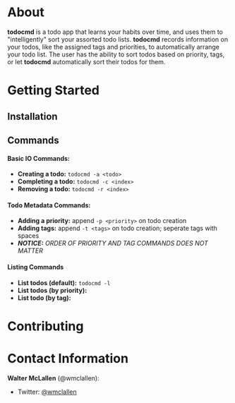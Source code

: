 # About #
__todocmd__ is a todo app that learns your habits over time, and uses them to "intelligently" sort your assorted todo lists. __todocmd__ records information on your todos, like the assigned tags and priorities, to automatically arrange your todo list. The user has the ability to sort todos based on priority, tags, or let __todocmd__ automatically sort their todos for them.

# Getting Started #
## Installation ##
## Commands ##
#### Basic IO Commands: ####
- __Creating a todo:__ `todocmd -a <todo>`
- __Completing a todo:__ `todocmd -c <index>`
- __Removing a todo:__ `todocmd -r <index>`

#### Todo Metadata Commands: ####
- __Adding a priority:__ append `-p <priority>` on todo creation
- __Adding tags:__ append `-t <tags>` on todo creation; seperate tags with spaces
- _**NOTICE:** ORDER OF PRIORITY AND TAG COMMANDS DOES NOT MATTER_
 
#### Listing Commands ####
- __List todos (default):__ `todocmd -l`
- __List todos (by priority):__
- __List todo (by tag):__
 
# Contributing #

# Contact Information #
__Walter McLallen__ \(@wmclallen\):
- Twitter: [@wmclallen](https://twitter.com/wmclallen "wmclallen")
